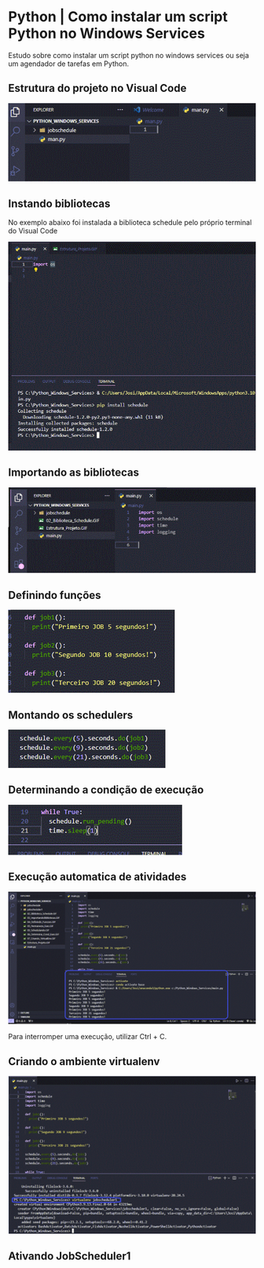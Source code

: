 # Python | Como instalar um script Python no Windows Services

Estudo sobre como instalar um script python no windows services ou seja um agendador de tarefas em Python.

## Estrutura do projeto no Visual Code

![Estrutura Projeto](https://github.com/JosiTubaroski/Python_Windows_Services/blob/main/img/Estrutura_Projeto.GIF)

## Instando bibliotecas

No exemplo abaixo foi instalada a biblioteca schedule pelo próprio terminal do Visual Code

![Biblioteca Schedule](https://github.com/JosiTubaroski/Python_Windows_Services/blob/main/img/02_Biblioteca_Schedule.GIF)

## Importando as bibliotecas

![Importando Bibliotecas](https://github.com/JosiTubaroski/Python_Windows_Services/blob/main/img/03_ImportandoBibliotecas.GIF)

## Definindo funções


![image](https://github.com/JosiTubaroski/Python_Windows_Services/blob/main/img/04_Definindo_Funcoes.GIF)

## Montando os schedulers

![image](https://github.com/JosiTubaroski/Python_Windows_Services/blob/main/img/05_Schedulando.GIF)

## Determinando a condição de execução

![image](https://github.com/JosiTubaroski/Python_Windows_Services/blob/main/img/06_Determina_Cond_Exec.GIF)

## Execução automatica de atividades

![image](https://github.com/JosiTubaroski/Python_Windows_Services/blob/main/img/08_Executando_Jobs.GIF)

Para interromper uma execução, utilizar Ctrl + C.

## Criando o ambiente virtualenv

![image](https://github.com/JosiTubaroski/Python_Windows_Services/blob/main/img/07_Criando_VirtualEnv.GIF)

## Ativando JobScheduler1










